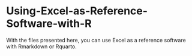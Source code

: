 # Using-Excel-as-Reference-Software-with-R
With the files presented here, you can use Excel as a reference software with Rmarkdown or Rquarto. 
